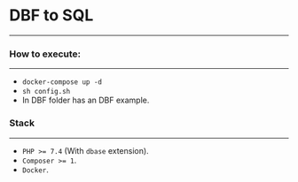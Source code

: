 # DBF to SQL
---

### How to execute:
---
- `docker-compose up -d`
- `sh config.sh`
- In DBF folder has an DBF example.

### Stack
---
- `PHP >= 7.4` (With `dbase` extension).
- `Composer >= 1`.
- `Docker`.
